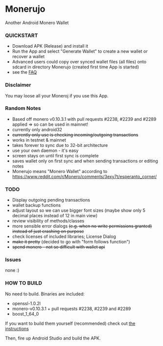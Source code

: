 # Monerujo
Another Android Monero Wallet

### QUICKSTART
- Download APK (Release) and install it
- Run the App and select "Generate Wallet" to create a new wallet or recover a wallet
- Advanced users could copy over synced wallet files (all files) onto sdcard in directory Monerujo (created first time App is started)
- see the [FAQ](doc/FAQ.md)

### Disclaimer
You may loose all your Moneroj if you use this App.

### Random Notes
- Based off monero v0.10.3.1 with pull requests #2238, #2239 and #2289 applied => so can be used in mainnet!
- currently only android32
- ~~currently only use is checking incoming/outgoing transactions~~
- works in testnet & mainnet
- takes forever to sync due to 32-bit architecture
- use your own daemon - it's easy
- screen stays on until first sync is complete
- saves wallet only on first sync and when sending transactions or editing notes
- Monerujo means "Monero Wallet" according to https://www.reddit.com/r/Monero/comments/3exy7t/esperanto_corner/

### TODO
- Display outgoing pending transactions
- wallet backup functions
- adjust layout so we can use bigger font sizes (maybe show only 5 decimal places instead of 12 in main view)
- review visibility of methods/classes
- more sensible error dialogs ~~(e.g. when no write permissions granted) instead of just crashing on purpose~~
- check licenses of included libraries; License Dialog
- ~~make it pretty~~ (decided to go with "form follows function")
- ~~spend monero - not so difficult with wallet api~~

### Issues
none :)

### HOW TO BUILD
No need to build. Binaries are included:

- openssl-1.0.2l
- monero-v0.10.3.1 + pull requests #2238, #2239 and #2289
- boost_1_64_0

If you want to build them yourself (recommended) check out [the instructions](doc/BUILDING-external-libs.md)

Then, fire up Android Studio and build the APK.
